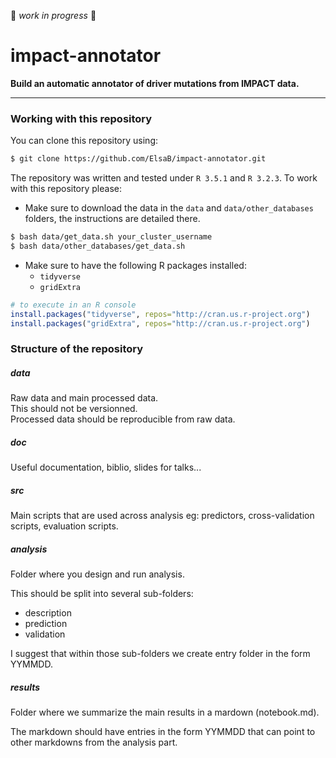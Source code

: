 :construction: *work in progress* :construction:

# impact-annotator

**Build an automatic annotator of driver mutations from IMPACT data.**

***

### Working with this repository
You can clone this repository using:
```bash
$ git clone https://github.com/ElsaB/impact-annotator.git
```

The repository was written and tested under `R 3.5.1` and `R 3.2.3`. To work with this repository please:

* Make sure to download the data in the `data` and `data/other_databases` folders, the instructions are detailed there.
```bash
$ bash data/get_data.sh your_cluster_username
$ bash data/other_databases/get_data.sh
```
* Make sure to have the following R packages installed:
	* `tidyverse`
	* `gridExtra`
```R
# to execute in an R console
install.packages("tidyverse", repos="http://cran.us.r-project.org")
install.packages("gridExtra", repos="http://cran.us.r-project.org")
```


### Structure of the repository

##### data
Raw data and main processed data.  
This should not be versionned.  
Processed data should be reproducible from raw data.

##### doc
Useful documentation, biblio, slides for talks...

##### src
Main scripts that are used across analysis eg: predictors, cross-validation scripts, evaluation scripts.

##### analysis
Folder where you design and run analysis.

This should be split into several sub-folders:
* description
* prediction
* validation

I suggest that within those sub-folders we create entry folder in the form YYMMDD.


##### results

Folder where we summarize the main results in a mardown (notebook.md).

The markdown should have entries in the form YYMMDD that can point to other markdowns from the analysis part.
